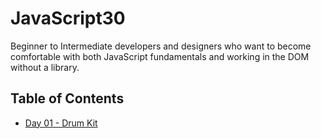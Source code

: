 # JavaScript30
Beginner to Intermediate developers and designers who want to become comfortable with both JavaScript fundamentals and working in the DOM without a library.

## Table of Contents
- [Day 01 - Drum Kit](https://github.com/Shiroganari/learn-javascript/tree/main/JavaScript30/Day%2001%20-%20Drum%20Kit)